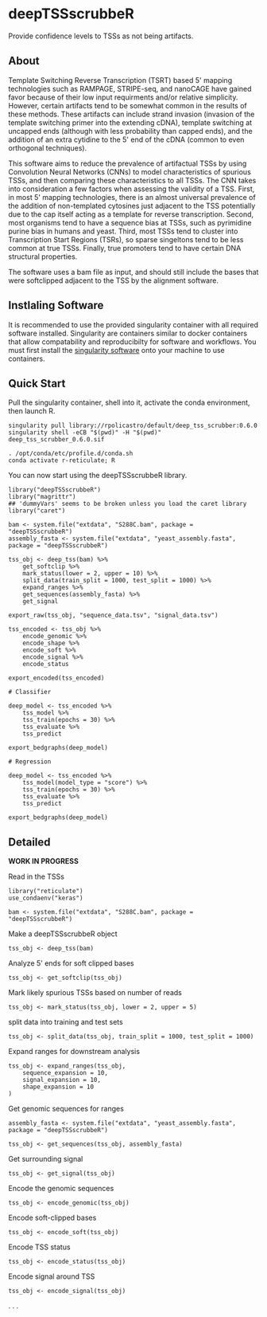 # deepTSSscrubbeR

Provide confidence levels to TSSs as not being artifacts.

## About

Template Switching Reverse Transcription (TSRT) based 5' mapping technologies such as RAMPAGE, STRIPE-seq, and nanoCAGE
have gained favor because of their low input requirments and/or relative simplicity.
However, certain artifacts tend to be somewhat common in the results of these methods.
These artifacts can include strand invasion (invasion of the template switching primer into the extending cDNA),
template switching at uncapped ends (although with less probability than capped ends),
and the addition of an extra cytidine to the 5' end of the cDNA (common to even orthogonal techniques).

This software aims to reduce the prevalence of artifactual TSSs by using Convolution Neural Networks (CNNs) to model 
characteristics of spurious TSSs, and then comparing these characteristics to all TSSs.
The CNN takes into consideration a few factors when assessing the validity of a TSS.
First, in most 5' mapping technologies, there is an almost universal prevalence of the addition 
of non-templated cytosines just adjacent to the TSS potentially due to the cap itself acting as a template for reverse transcription.
Second, most organisms tend to have a sequence bias at TSSs, such as pyrimidine purine bias in humans and yeast.
Third, most TSSs tend to cluster into Transcription Start Regions (TSRs), so sparse singeltons tend to be less common at true TSSs.
Finally, true promoters tend to have certain DNA structural properties.

The software uses a bam file as input, and should still include the bases that were softclipped adjacent to the TSS by the alignment software.

## Instlaling Software

It is recommended to use the provided singularity container with all required software installed.
Singularity are containers similar to docker containers that allow compatability and reproducibilty for software and workflows.
You must first install the [singularity software](https://sylabs.io/guides/3.5/user-guide/quick_start.html#quick-installation-steps) 
onto your machine to use containers.



## Quick Start

Pull the singularity container, shell into it, activate the conda environment,
then launch R.
```
singularity pull library://rpolicastro/default/deep_tss_scrubber:0.6.0
singularity shell -eCB "$(pwd)" -H "$(pwd)" deep_tss_scrubber_0.6.0.sif

. /opt/conda/etc/profile.d/conda.sh
conda activate r-reticulate; R
```
You can now start using the deepTSSscrubbeR library.

```
library("deepTSSscrubbeR")
library("magrittr")
## 'dummyVars' seems to be broken unless you load the caret library
library("caret")

bam <- system.file("extdata", "S288C.bam", package = "deepTSSscrubbeR")
assembly_fasta <- system.file("extdata", "yeast_assembly.fasta", package = "deepTSSscrubbeR")

tss_obj <- deep_tss(bam) %>%
	get_softclip %>%
	mark_status(lower = 2, upper = 10) %>%
	split_data(train_split = 1000, test_split = 1000) %>%
	expand_ranges %>%
	get_sequences(assembly_fasta) %>%
	get_signal

export_raw(tss_obj, "sequence_data.tsv", "signal_data.tsv")

tss_encoded <- tss_obj %>%
	encode_genomic %>%
	encode_shape %>%
	encode_soft %>%
	encode_signal %>%
	encode_status

export_encoded(tss_encoded)

# Classifier

deep_model <- tss_encoded %>%
	tss_model %>%
	tss_train(epochs = 30) %>%
	tss_evaluate %>%
	tss_predict

export_bedgraphs(deep_model)

# Regression

deep_model <- tss_encoded %>%
	tss_model(model_type = "score") %>%
	tss_train(epochs = 30) %>%
	tss_evaluate %>%
	tss_predict

export_bedgraphs(deep_model)
```

## Detailed

**WORK IN PROGRESS**

Read in the TSSs

```
library("reticulate")
use_condaenv("keras")

bam <- system.file("extdata", "S288C.bam", package = "deepTSSscrubbeR")
```

Make a deepTSSscrubbeR object

```
tss_obj <- deep_tss(bam)
```

Analyze 5' ends for soft clipped bases

```
tss_obj <- get_softclip(tss_obj)
```

Mark likely spurious TSSs based on number of reads

```
tss_obj <- mark_status(tss_obj, lower = 2, upper = 5)
```

split data into training and test sets

```
tss_obj <- split_data(tss_obj, train_split = 1000, test_split = 1000)
```

Expand ranges for downstream analysis

```
tss_obj <- expand_ranges(tss_obj,
	sequence_expansion = 10,
	signal_expansion = 10,
	shape_expansion = 10
)
```

Get genomic sequences for ranges

```
assembly_fasta <- system.file("extdata", "yeast_assembly.fasta", package = "deepTSSscrubbeR") 

tss_obj <- get_sequences(tss_obj, assembly_fasta)
```

Get surrounding signal

```
tss_obj <- get_signal(tss_obj)
```

Encode the genomic sequences

```
tss_obj <- encode_genomic(tss_obj)
```

Encode soft-clipped bases

```
tss_obj <- encode_soft(tss_obj)
```

Encode TSS status

```
tss_obj <- encode_status(tss_obj)
```

Encode signal around TSS

```
tss_obj <- encode_signal(tss_obj)
```

.
.
.
